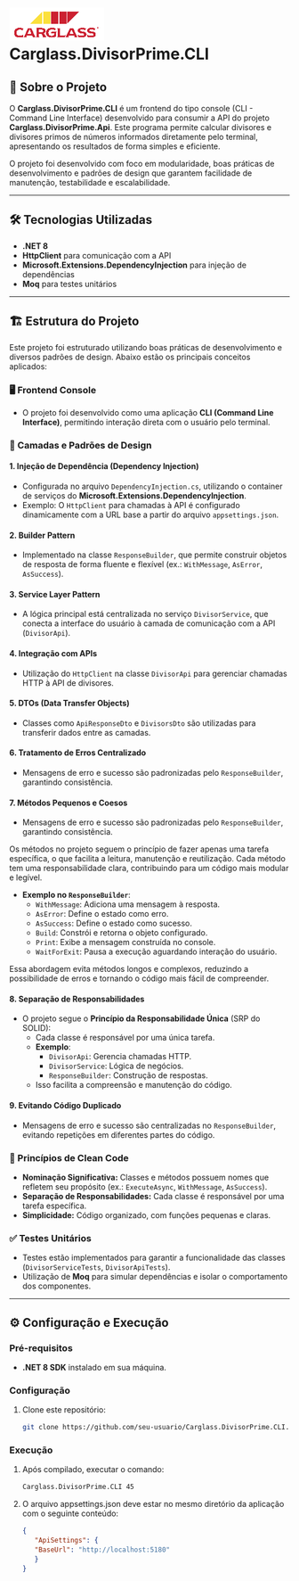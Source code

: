# ![Logo](assets/images/logo.png) Carglass.DivisorPrime.CLI

## 📖 Sobre o Projeto

O **Carglass.DivisorPrime.CLI** é um frontend do tipo console (CLI - Command Line Interface) desenvolvido para consumir a API do projeto **Carglass.DivisorPrime.Api**. Este programa permite calcular divisores e divisores primos de números informados diretamente pelo terminal, apresentando os resultados de forma simples e eficiente.

O projeto foi desenvolvido com foco em modularidade, boas práticas de desenvolvimento e padrões de design que garantem facilidade de manutenção, testabilidade e escalabilidade.

---

## 🛠️ Tecnologias Utilizadas

- **.NET 8**
- **HttpClient** para comunicação com a API
- **Microsoft.Extensions.DependencyInjection** para injeção de dependências
- **Moq** para testes unitários

---

## 🏗️ Estrutura do Projeto

Este projeto foi estruturado utilizando boas práticas de desenvolvimento e diversos padrões de design. Abaixo estão os principais conceitos aplicados:

### 🖥️ Frontend Console
- O projeto foi desenvolvido como uma aplicação **CLI (Command Line Interface)**, permitindo interação direta com o usuário pelo terminal.

### 🔗 Camadas e Padrões de Design

#### **1. Injeção de Dependência (Dependency Injection)**
- Configurada no arquivo `DependencyInjection.cs`, utilizando o container de serviços do **Microsoft.Extensions.DependencyInjection**.
- Exemplo: O `HttpClient` para chamadas à API é configurado dinamicamente com a URL base a partir do arquivo `appsettings.json`.

#### **2. Builder Pattern**
- Implementado na classe `ResponseBuilder`, que permite construir objetos de resposta de forma fluente e flexível (ex.: `WithMessage`, `AsError`, `AsSuccess`).

#### **3. Service Layer Pattern**
- A lógica principal está centralizada no serviço `DivisorService`, que conecta a interface do usuário à camada de comunicação com a API (`DivisorApi`).

#### **4. Integração com APIs**
- Utilização do `HttpClient` na classe `DivisorApi` para gerenciar chamadas HTTP à API de divisores.

#### **5. DTOs (Data Transfer Objects)**
- Classes como `ApiResponseDto` e `DivisorsDto` são utilizadas para transferir dados entre as camadas.

#### **6. Tratamento de Erros Centralizado**
- Mensagens de erro e sucesso são padronizadas pelo `ResponseBuilder`, garantindo consistência.

#### **7. Métodos Pequenos e Coesos**
- Mensagens de erro e sucesso são padronizadas pelo `ResponseBuilder`, garantindo consistência.

Os métodos no projeto seguem o princípio de fazer apenas uma tarefa específica, o que facilita a leitura, manutenção e reutilização. Cada método tem uma responsabilidade clara, contribuindo para um código mais modular e legível.

- **Exemplo no `ResponseBuilder`**:
  - `WithMessage`: Adiciona uma mensagem à resposta.
  - `AsError`: Define o estado como erro.
  - `AsSuccess`: Define o estado como sucesso.
  - `Build`: Constrói e retorna o objeto configurado.
  - `Print`: Exibe a mensagem construída no console.
  - `WaitForExit`: Pausa a execução aguardando interação do usuário.

Essa abordagem evita métodos longos e complexos, reduzindo a possibilidade de erros e tornando o código mais fácil de compreender.

#### **8. Separação de Responsabilidades**

- O projeto segue o **Princípio da Responsabilidade Única** (SRP do SOLID):
  - Cada classe é responsável por uma única tarefa.
  - **Exemplo**:
    - `DivisorApi`: Gerencia chamadas HTTP.
    - `DivisorService`: Lógica de negócios.
    - `ResponseBuilder`: Construção de respostas.
  - Isso facilita a compreensão e manutenção do código.

#### **9. Evitando Código Duplicado**

- Mensagens de erro e sucesso são centralizadas no `ResponseBuilder`, evitando repetições em diferentes partes do código.

### 🧼 Princípios de Clean Code
- **Nominação Significativa:** Classes e métodos possuem nomes que refletem seu propósito (ex.: `ExecuteAsync`, `WithMessage`, `AsSuccess`).
- **Separação de Responsabilidades:** Cada classe é responsável por uma tarefa específica.
- **Simplicidade:** Código organizado, com funções pequenas e claras.

### ✅ Testes Unitários
- Testes estão implementados para garantir a funcionalidade das classes (`DivisorServiceTests`, `DivisorApiTests`).
- Utilização de **Moq** para simular dependências e isolar o comportamento dos componentes.

---

## ⚙️ Configuração e Execução

### Pré-requisitos
- **.NET 8 SDK** instalado em sua máquina.

### Configuração
1. Clone este repositório:

   ```bash
   git clone https://github.com/seu-usuario/Carglass.DivisorPrime.CLI.git

### Execução
1. Após compilado, executar o comando:

   ```bash
   Carglass.DivisorPrime.CLI 45

2. O arquivo appsettings.json deve estar no mesmo diretório da aplicação com o seguinte conteúdo:

   ```json
   {
      "ApiSettings": {
      "BaseUrl": "http://localhost:5180"
      }
   }

   
